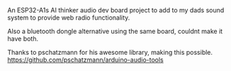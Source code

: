 An ESP32-A1s AI thinker audio dev board project to add to my dads sound system to provide web radio functionality.

Also a bluetooth dongle alternative using the same board, couldnt make it have both.

Thanks to pschatzmann for his awesome library, making this possible.
https://github.com/pschatzmann/arduino-audio-tools
